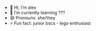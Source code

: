 - 👋 Hi, I’m alex
- 🌱 I’m currently learning ???
- 😄 Pronouns: she/they
- ⚡ Fun fact: junior bscs - lego enthusiast

